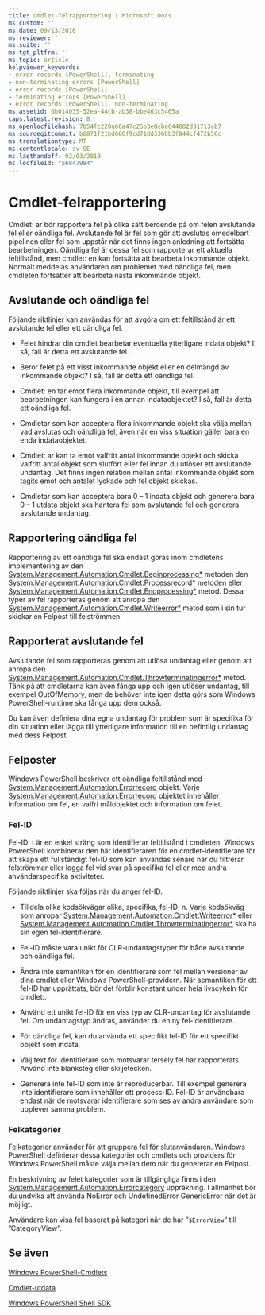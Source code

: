 ```yaml
---
title: Cmdlet-felrapportering | Microsoft Docs
ms.custom: ''
ms.date: 09/13/2016
ms.reviewer: ''
ms.suite: ''
ms.tgt_pltfrm: ''
ms.topic: article
helpviewer_keywords:
- error records [PowerShell], terminating
- non-terminating errors [PowerShell]
- error records [PowerShell]
- terminating errors [PowerShell]
- error records [PowerShell], non-terminating
ms.assetid: 0b014035-52ea-44cb-ab38-bbe463c5465a
caps.latest.revision: 8
ms.openlocfilehash: 7b54fc220a66a47c25b3e8cba644882d31713cb7
ms.sourcegitcommit: b6871f21bd666f9cd71dd336bb3f844cf472b56c
ms.translationtype: MT
ms.contentlocale: sv-SE
ms.lasthandoff: 02/03/2019
ms.locfileid: "56847994"
---
```

# <a name="cmdlet-error-reporting"></a>Cmdlet-felrapportering

Cmdlet: ar bör rapportera fel på olika sätt beroende på om felen avslutande fel eller oändliga fel. Avslutande fel är fel som gör att avslutas omedelbart pipelinen eller fel som uppstår när det finns ingen anledning att fortsätta bearbetningen. Oändliga fel är dessa fel som rapporterar ett aktuella feltillstånd, men cmdlet: en kan fortsätta att bearbeta inkommande objekt. Normalt meddelas användaren om problemet med oändliga fel, men cmdleten fortsätter att bearbeta nästa inkommande objekt.

## <a name="terminating-and-nonterminating-errors"></a>Avslutande och oändliga fel

Följande riktlinjer kan användas för att avgöra om ett feltillstånd är ett avslutande fel eller ett oändliga fel.

- Felet hindrar din cmdlet bearbetar eventuella ytterligare indata objekt? I så, fall är detta ett avslutande fel.

- Beror felet på ett visst inkommande objekt eller en delmängd av inkommande objekt? I så, fall är detta ett oändliga fel.

- Cmdlet: en tar emot flera inkommande objekt, till exempel att bearbetningen kan fungera i en annan indataobjektet? I så, fall är detta ett oändliga fel.

- Cmdletar som kan acceptera flera inkommande objekt ska välja mellan vad avslutas och oändliga fel, även när en viss situation gäller bara en enda indataobjektet.

- Cmdlet: ar kan ta emot valfritt antal inkommande objekt och skicka valfritt antal objekt som slutfört eller fel innan du utlöser ett avslutande undantag. Det finns ingen relation mellan antal inkommande objekt som tagits emot och antalet lyckade och fel objekt skickas.

- Cmdletar som kan acceptera bara 0 – 1 indata objekt och generera bara 0 – 1 utdata objekt ska hantera fel som avslutande fel och generera avslutande undantag.

## <a name="reporting-nonterminating-errors"></a>Rapportering oändliga fel

Rapportering av ett oändliga fel ska endast göras inom cmdletens implementering av den [System.Management.Automation.Cmdlet.Beginprocessing*](/dotnet/api/System.Management.Automation.Cmdlet.BeginProcessing) metoden den [ System.Management.Automation.Cmdlet.Processrecord*](/dotnet/api/System.Management.Automation.Cmdlet.ProcessRecord) metoden eller [System.Management.Automation.Cmdlet.Endprocessing*](/dotnet/api/System.Management.Automation.Cmdlet.EndProcessing) metod. Dessa typer av fel rapporteras genom att anropa den [System.Management.Automation.Cmdlet.Writeerror*](/dotnet/api/System.Management.Automation.Cmdlet.WriteError) metod som i sin tur skickar en Felpost till felströmmen.

## <a name="reporting-terminating-errors"></a>Rapporterat avslutande fel

Avslutande fel som rapporteras genom att utlösa undantag eller genom att anropa den [System.Management.Automation.Cmdlet.Throwterminatingerror*](/dotnet/api/System.Management.Automation.Cmdlet.ThrowTerminatingError) metod. Tänk på att cmdletarna kan även fånga upp och igen utlöser undantag, till exempel OutOfMemory, men de behöver inte igen detta görs som Windows PowerShell-runtime ska fånga upp dem också.

Du kan även definiera dina egna undantag för problem som är specifika för din situation eller lägga till ytterligare information till en befintlig undantag med dess Felpost.

## <a name="error-records"></a>Felposter

Windows PowerShell beskriver ett oändliga feltillstånd med [System.Management.Automation.Errorrecord](/dotnet/api/System.Management.Automation.ErrorRecord) objekt. Varje [System.Management.Automation.Errorrecord](/dotnet/api/System.Management.Automation.ErrorRecord) objektet innehåller information om fel, en valfri målobjektet och information om felet.

### <a name="error-identifiers"></a>Fel-ID

Fel-ID: t är en enkel sträng som identifierar feltillstånd i cmdleten. Windows PowerShell kombinerar den här identifieraren för en cmdlet-identifierare för att skapa ett fullständigt fel-ID som kan användas senare när du filtrerar felströmmar eller logga fel vid svar på specifika fel eller med andra användarspecifika aktiviteter.

Följande riktlinjer ska följas när du anger fel-ID.

- Tilldela olika kodsökvägar olika, specifika, fel-ID: n. Varje kodsökväg som anropar [System.Management.Automation.Cmdlet.Writeerror*](/dotnet/api/System.Management.Automation.Cmdlet.WriteError) eller [System.Management.Automation.Cmdlet.Throwterminatingerror*](/dotnet/api/System.Management.Automation.Cmdlet.ThrowTerminatingError) ska ha sin egen fel-identifierare.

- Fel-ID måste vara unikt för CLR-undantagstyper för både avslutande och oändliga fel.

- Ändra inte semantiken för en identifierare som fel mellan versioner av dina cmdlet eller Windows PowerShell-providern. När semantiken för ett fel-ID har upprättats, bör det förblir konstant under hela livscykeln för cmdlet:.

- Använd ett unikt fel-ID för en viss typ av CLR-undantag för avslutande fel. Om undantagstyp ändras, använder du en ny fel-identifierare.

- För oändliga fel, kan du använda ett specifikt fel-ID för ett specifikt objekt som indata.

- Välj text för identifierare som motsvarar tersely fel har rapporterats. Använd inte blanksteg eller skiljetecken.

- Generera inte fel-ID som inte är reproducerbar. Till exempel generera inte identifierare som innehåller ett process-ID. Fel-ID är användbara endast när de motsvarar identifierare som ses av andra användare som upplever samma problem.

### <a name="error-categories"></a>Felkategorier

Felkategorier använder för att gruppera fel för slutanvändaren. Windows PowerShell definierar dessa kategorier och cmdlets och providers för Windows PowerShell måste välja mellan dem när du genererar en Felpost.

En beskrivning av felet kategorier som är tillgängliga finns i den [System.Management.Automation.Errorcategory](/dotnet/api/System.Management.Automation.ErrorCategory) uppräkning. I allmänhet bör du undvika att använda NoError och UndefinedError GenericError när det är möjligt.

Användare kan visa fel baserat på kategori när de har ”`$ErrorView`” till ”CategoryView”.

## <a name="see-also"></a>Se även

[Windows PowerShell-Cmdlets](./cmdlet-overview.md)

[Cmdlet-utdata](./types-of-cmdlet-output.md)

[Windows PowerShell Shell SDK](../windows-powershell-reference.md)
